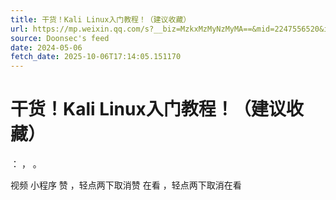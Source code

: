 ```yaml
---
title: 干货！Kali Linux入门教程！（建议收藏）
url: https://mp.weixin.qq.com/s?__biz=MzkxMzMyNzMyMA==&mid=2247556520&idx=1&sn=a45abfd4408e341e6c000eb677596d34
source: Doonsec's feed
date: 2024-05-06
fetch_date: 2025-10-06T17:14:05.151170
---
```


# 干货！Kali Linux入门教程！（建议收藏）

：
，
。

视频
小程序
赞
，轻点两下取消赞
在看
，轻点两下取消在看